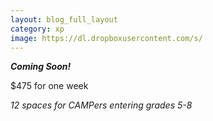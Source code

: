 ```yaml
---
layout: blog_full_layout
category: xp
image: https://dl.dropboxusercontent.com/s/
---
```


**_Coming Soon!_**


$475 for one week

*12 spaces for CAMPers entering grades 5-8*
